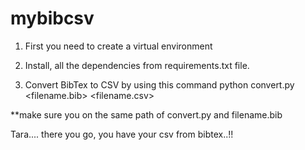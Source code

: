 # mybibcsv

1. First you need to create a virtual environment


2. Install, all the dependencies from requirements.txt file.

3. Convert BibTex to CSV by using this command
python convert.py <filename.bib> <filename.csv>

**make sure you on the same path of convert.py and filename.bib

Tara.... there you go, you have your csv from bibtex..!!